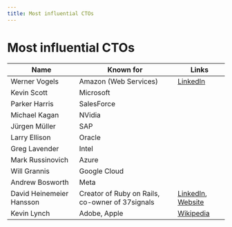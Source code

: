 ```yaml
---
title: Most influential CTOs
---
```


# Most influential CTOs

| Name                     | Known for                                       | Links                                                                                                   |
| ------------------------ | ----------------------------------------------- | ------------------------------------------------------------------------------------------------------- |
| Werner Vogels            | Amazon (Web Services)                           | [LinkedIn](https://www.linkedin.com/in/wernervogels)                                                    |
| Kevin Scott              | Microsoft                                       |                                                                                                         |
| Parker Harris            | SalesForce                                      |                                                                                                         |
| Michael Kagan            | NVidia                                          |                                                                                                         |
| Jürgen Müller            | SAP                                             |                                                                                                         |
| Larry Ellison            | Oracle                                          |                                                                                                         |
| Greg Lavender            | Intel                                           |                                                                                                         |
| Mark Russinovich         | Azure                                           |                                                                                                         |
| Will Grannis             | Google Cloud                                    |                                                                                                         |
| Andrew Bosworth          | Meta                                            |                                                                                                         |
| David Heinemeier Hansson | Creator of Ruby on Rails, co-owner of 37signals | [LinkedIn](https://www.linkedin.com/in/david-heinemeier-hansson-374b18221/), [Website](https://dhh.dk/) |
| Kevin Lynch              | Adobe, Apple                                    | [Wikipedia](<https://en.wikipedia.org/wiki/Kevin_Lynch_(computing)>)                                    |
